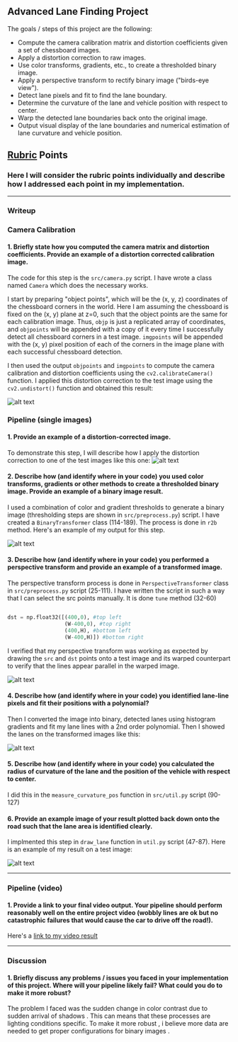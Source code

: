 ## Advanced Lane Finding Project

The goals / steps of this project are the following:

* Compute the camera calibration matrix and distortion coefficients given a set of chessboard images.
* Apply a distortion correction to raw images.
* Use color transforms, gradients, etc., to create a thresholded binary image.
* Apply a perspective transform to rectify binary image ("birds-eye view").
* Detect lane pixels and fit to find the lane boundary.
* Determine the curvature of the lane and vehicle position with respect to center.
* Warp the detected lane boundaries back onto the original image.
* Output visual display of the lane boundaries and numerical estimation of lane curvature and vehicle position.

[//]: # (Image References)

[image1]: ./examples/undistort_output.png "Undistorted"
[image2]: ./test_images/test1.jpg "Road Transformed"
[image3]: ./examples/binary_combo_example.jpg "Binary Example"
[image4]: ./examples/warped_straight_lines.jpg "Warp Example"
[image5]: ./examples/color_fit_lines.jpg "Fit Visual"
[image6]: ./examples/example_output.jpg "Output"
[video1]: ./project_video.mp4 "Video"

## [Rubric](https://review.udacity.com/#!/rubrics/571/view) Points

### Here I will consider the rubric points individually and describe how I addressed each point in my implementation.  

---

### Writeup

### Camera Calibration

#### 1. Briefly state how you computed the camera matrix and distortion coefficients. Provide an example of a distortion corrected calibration image.

The code for this step is the `src/camera.py` script. I have wrote a class named `Camera` which does the necessary works. 

I start by preparing "object points", which will be the (x, y, z) coordinates of the chessboard corners in the world. Here I am assuming the chessboard is fixed on the (x, y) plane at z=0, such that the object points are the same for each calibration image.  Thus, `objp` is just a replicated array of coordinates, and `objpoints` will be appended with a copy of it every time I successfully detect all chessboard corners in a test image.  `imgpoints` will be appended with the (x, y) pixel position of each of the corners in the image plane with each successful chessboard detection.  

I then used the output `objpoints` and `imgpoints` to compute the camera calibration and distortion coefficients using the `cv2.calibrateCamera()` function.  I applied this distortion correction to the test image using the `cv2.undistort()` function and obtained this result: 

![alt text](undistort_result/camera_cal/calibration1.jpg)

### Pipeline (single images)

#### 1. Provide an example of a distortion-corrected image.

To demonstrate this step, I will describe how I apply the distortion correction to one of the test images like this one:
![alt text](result/undistorted_test_image.jpg)

#### 2. Describe how (and identify where in your code) you used color transforms, gradients or other methods to create a thresholded binary image.  Provide an example of a binary image result.

I used a combination of color and gradient thresholds to generate a binary image (thresholding steps are shown in `src/preprocess.py`) script. I have created a `BinaryTransformer` class (114-189). The process is done in `r2b` method.  Here's an example of my output for this step. 

![alt text](result/binary.jpg)

#### 3. Describe how (and identify where in your code) you performed a perspective transform and provide an example of a transformed image.

The perspective transform process is done in `PerspectiveTransformer` class in `src/preprocess.py` script (25-111). I have written the script in such a way that I can select the src points manually. It is done `tune` method (32-60)

```python

dst = np.float32([(400,0), #top left
                  (W-400,0), #top right
                  (400,H), #bottom left
                  (W-400,H)]) #bottom right

```

I verified that my perspective transform was working as expected by drawing the `src` and `dst` points onto a test image and its warped counterpart to verify that the lines appear parallel in the warped image.

![alt text](result/image_transformed.jpg)

#### 4. Describe how (and identify where in your code) you identified lane-line pixels and fit their positions with a polynomial?

Then I converted the image into binary, detected lanes using histogram gradients  and fit my lane lines with a 2nd order polynomial. Then I showed the lanes on the transformed images like this:

![alt text](result/image_transformed_with_lane.jpg)

#### 5. Describe how (and identify where in your code) you calculated the radius of curvature of the lane and the position of the vehicle with respect to center.

I did this in the `measure_curvature_pos` function in `src/util.py` script (90-127)

#### 6. Provide an example image of your result plotted back down onto the road such that the lane area is identified clearly.

I implmented this step in `draw_lane` function in `util.py` script (47-87).  Here is an example of my result on a test image:

![alt text](result/image_lane.jpg)

---

### Pipeline (video)

#### 1. Provide a link to your final video output.  Your pipeline should perform reasonably well on the entire project video (wobbly lines are ok but no catastrophic failures that would cause the car to drive off the road!).

Here's a [link to my video result](https://youtu.be/NudXllMCQsQ)

---

### Discussion

#### 1. Briefly discuss any problems / issues you faced in your implementation of this project.  Where will your pipeline likely fail?  What could you do to make it more robust?
The problem I faced was the sudden change in color contrast due to sudden arrival of shadows . This can means that these processes are lighting conditions specific. To make it more robust , i believe more data are needed to get proper configurations for binary images . 

